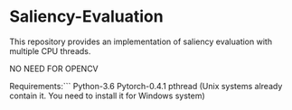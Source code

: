 # Saliency-Evaluation
This repository provides an implementation of saliency evaluation with multiple CPU threads.

NO NEED FOR OPENCV

Requirements:```
Python-3.6
Pytorch-0.4.1
pthread (Unix systems already contain it. You need to install it for Windows system)
```
